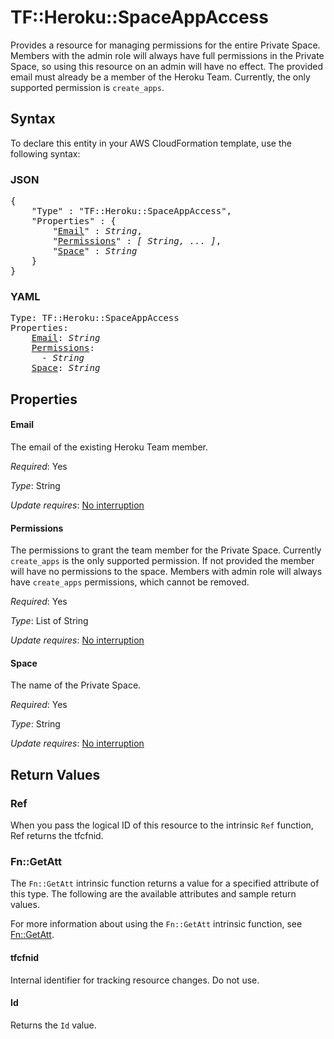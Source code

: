 # TF::Heroku::SpaceAppAccess

Provides a resource for managing permissions for the entire Private Space. Members with the admin role will
always have full permissions in the Private Space, so using this resource on an admin will have no effect.
The provided email must already be a member of the Heroku Team. Currently, the only supported permission is `create_apps`.

## Syntax

To declare this entity in your AWS CloudFormation template, use the following syntax:

### JSON

<pre>
{
    "Type" : "TF::Heroku::SpaceAppAccess",
    "Properties" : {
        "<a href="#email" title="Email">Email</a>" : <i>String</i>,
        "<a href="#permissions" title="Permissions">Permissions</a>" : <i>[ String, ... ]</i>,
        "<a href="#space" title="Space">Space</a>" : <i>String</i>
    }
}
</pre>

### YAML

<pre>
Type: TF::Heroku::SpaceAppAccess
Properties:
    <a href="#email" title="Email">Email</a>: <i>String</i>
    <a href="#permissions" title="Permissions">Permissions</a>: <i>
      - String</i>
    <a href="#space" title="Space">Space</a>: <i>String</i>
</pre>

## Properties

#### Email

The email of the existing Heroku Team member.

_Required_: Yes

_Type_: String

_Update requires_: [No interruption](https://docs.aws.amazon.com/AWSCloudFormation/latest/UserGuide/using-cfn-updating-stacks-update-behaviors.html#update-no-interrupt)

#### Permissions

The permissions to grant the team member for the Private Space.
Currently `create_apps` is the only supported permission. If not provided the member will have no permissions to the space.
Members with admin role will always have `create_apps` permissions, which cannot be removed.

_Required_: Yes

_Type_: List of String

_Update requires_: [No interruption](https://docs.aws.amazon.com/AWSCloudFormation/latest/UserGuide/using-cfn-updating-stacks-update-behaviors.html#update-no-interrupt)

#### Space

The name of the Private Space.

_Required_: Yes

_Type_: String

_Update requires_: [No interruption](https://docs.aws.amazon.com/AWSCloudFormation/latest/UserGuide/using-cfn-updating-stacks-update-behaviors.html#update-no-interrupt)

## Return Values

### Ref

When you pass the logical ID of this resource to the intrinsic `Ref` function, Ref returns the tfcfnid.

### Fn::GetAtt

The `Fn::GetAtt` intrinsic function returns a value for a specified attribute of this type. The following are the available attributes and sample return values.

For more information about using the `Fn::GetAtt` intrinsic function, see [Fn::GetAtt](https://docs.aws.amazon.com/AWSCloudFormation/latest/UserGuide/intrinsic-function-reference-getatt.html).

#### tfcfnid

Internal identifier for tracking resource changes. Do not use.

#### Id

Returns the <code>Id</code> value.

